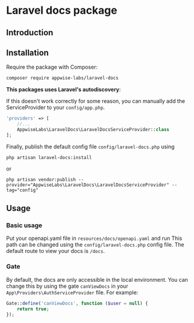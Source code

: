 # Laravel docs package

## Introduction

## Installation

Require the package with Composer:

```sh
composer require appwise-labs/laravel-docs
```

**This packages uses Laravel's autodiscovery**:

If this doesn't work correctly for some reason, you can manually add the ServiceProvider to your `config/app.php`.

```php
'providers' => [
    //...
    AppwiseLabs\LaravelDocs\LaravelDocsServiceProvider::class
];
```

Finally, publish the default config file `config/laravel-docs.php` using

```
php artisan laravel-docs:install
``` 
or 
```
php artisan vendor:publish --provider="AppwiseLabs\LaravelDocs\LaravelDocsServiceProvider" --tag="config"
```

## Usage

### Basic usage
Put your openapi.yaml file in `resources/docs/openapi.yaml` and run
This path can be changed using the `config/laravel-docs.php` config file.
The default route to view your docs is `/docs`.

### Gate
By default, the docs are only accessible in the local environment.
You can change this by using the gate `canViewDocs` in your `App\Providers\AuthServiceProvider` file.
For example:
```php
Gate::define('canViewDocs', function ($user = null) {
    return true;
});
```
